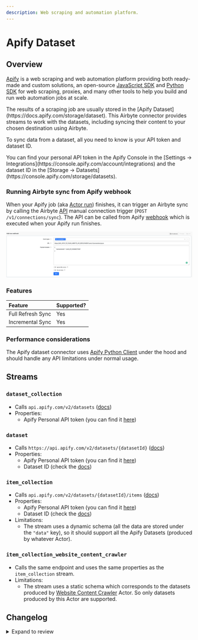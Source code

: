 ```yaml
---
description: Web scraping and automation platform.
---
```


# Apify Dataset

## Overview

[Apify](https://apify.com/) is a web scraping and web automation platform providing both ready-made and custom solutions, an open-source [JavaScript SDK](https://docs.apify.com/sdk/js/) and [Python SDK](https://docs.apify.com/sdk/python/) for web scraping, proxies, and many other tools to help you build and run web automation jobs at scale.

<FieldAnchor field="dataset_id">
The results of a scraping job are usually stored in the [Apify Dataset](https://docs.apify.com/storage/dataset). This Airbyte connector provides streams to work with the datasets, including syncing their content to your chosen destination using Airbyte.
</FieldAnchor>

To sync data from a dataset, all you need to know is your API token and dataset ID.

<FieldAnchor field="token">
You can find your personal API token in the Apify Console in the [Settings -> Integrations](https://console.apify.com/account/integrations) and the dataset ID in the [Storage -> Datasets](https://console.apify.com/storage/datasets).
</FieldAnchor>

### Running Airbyte sync from Apify webhook

When your Apify job (aka [Actor run](https://docs.apify.com/platform/actors/running)) finishes, it can trigger an Airbyte sync by calling the Airbyte [API](https://airbyte-public-api-docs.s3.us-east-2.amazonaws.com/rapidoc-api-docs.html#post-/v1/connections/sync) manual connection trigger (`POST /v1/connections/sync`). The API can be called from Apify [webhook](https://docs.apify.com/platform/integrations/webhooks) which is executed when your Apify run finishes.

![](../../.gitbook/assets/apify_trigger_airbyte_connection.png)

### Features

| Feature           | Supported? |
| :---------------- | :--------- |
| Full Refresh Sync | Yes        |
| Incremental Sync  | Yes        |

### Performance considerations

The Apify dataset connector uses [Apify Python Client](https://docs.apify.com/apify-client-python) under the hood and should handle any API limitations under normal usage.

## Streams

### `dataset_collection`

- Calls `api.apify.com/v2/datasets` ([docs](https://docs.apify.com/api/v2#/reference/datasets/dataset-collection/get-list-of-datasets))
- Properties:
  - Apify Personal API token (you can find it [here](https://console.apify.com/account/integrations))

### `dataset`

- Calls `https://api.apify.com/v2/datasets/{datasetId}` ([docs](https://docs.apify.com/api/v2#/reference/datasets/dataset/get-dataset))
- Properties:
  - Apify Personal API token (you can find it [here](https://console.apify.com/account/integrations))
  - Dataset ID (check the [docs](https://docs.apify.com/platform/storage/dataset))

### `item_collection`

- Calls `api.apify.com/v2/datasets/{datasetId}/items` ([docs](https://docs.apify.com/api/v2#/reference/datasets/item-collection/get-items))
- Properties:
  - Apify Personal API token (you can find it [here](https://console.apify.com/account/integrations))
  - Dataset ID (check the [docs](https://docs.apify.com/platform/storage/dataset))
- Limitations:
  - The stream uses a dynamic schema (all the data are stored under the `"data"` key), so it should support all the Apify Datasets (produced by whatever Actor).

### `item_collection_website_content_crawler`

- Calls the same endpoint and uses the same properties as the `item_collection` stream.
- Limitations:
  - The stream uses a static schema which corresponds to the datasets produced by [Website Content Crawler](https://apify.com/apify/website-content-crawler) Actor. So only datasets produced by this Actor are supported.

## Changelog

<details>
  <summary>Expand to review</summary>

| Version | Date       | Pull Request                                                 | Subject                                                                         |
| :------ | :--------- | :----------------------------------------------------------- | :------------------------------------------------------------------------------ |
| 2.1.23 | 2024-09-28 | [46146](https://github.com/airbytehq/airbyte/pull/46146) | Update dependencies |
| 2.1.22 | 2024-09-21 | [45820](https://github.com/airbytehq/airbyte/pull/45820) | Update dependencies |
| 2.1.21 | 2024-09-14 | [45479](https://github.com/airbytehq/airbyte/pull/45479) | Update dependencies |
| 2.1.20 | 2024-09-07 | [45252](https://github.com/airbytehq/airbyte/pull/45252) | Update dependencies |
| 2.1.19 | 2024-08-31 | [44962](https://github.com/airbytehq/airbyte/pull/44962) | Update dependencies |
| 2.1.18 | 2024-08-24 | [44734](https://github.com/airbytehq/airbyte/pull/44734) | Update dependencies |
| 2.1.17 | 2024-08-17 | [44204](https://github.com/airbytehq/airbyte/pull/44204) | Update dependencies |
| 2.1.16 | 2024-08-10 | [43607](https://github.com/airbytehq/airbyte/pull/43607) | Update dependencies |
| 2.1.15 | 2024-08-03 | [43071](https://github.com/airbytehq/airbyte/pull/43071) | Update dependencies |
| 2.1.14 | 2024-07-27 | [42627](https://github.com/airbytehq/airbyte/pull/42627) | Update dependencies |
| 2.1.13 | 2024-07-20 | [42364](https://github.com/airbytehq/airbyte/pull/42364) | Update dependencies |
| 2.1.12 | 2024-07-13 | [41893](https://github.com/airbytehq/airbyte/pull/41893) | Update dependencies |
| 2.1.11 | 2024-07-10 | [41344](https://github.com/airbytehq/airbyte/pull/41344) | Update dependencies |
| 2.1.10 | 2024-07-09 | [41189](https://github.com/airbytehq/airbyte/pull/41189) | Update dependencies |
| 2.1.9 | 2024-07-06 | [40813](https://github.com/airbytehq/airbyte/pull/40813) | Update dependencies |
| 2.1.8 | 2024-06-25 | [40411](https://github.com/airbytehq/airbyte/pull/40411) | Update dependencies |
| 2.1.7 | 2024-06-22 | [40187](https://github.com/airbytehq/airbyte/pull/40187) | Update dependencies |
| 2.1.6 | 2024-06-04 | [39010](https://github.com/airbytehq/airbyte/pull/39010) | [autopull] Upgrade base image to v1.2.1 |
| 2.1.5 | 2024-04-19 | [37115](https://github.com/airbytehq/airbyte/pull/37115) | Updating to 0.80.0 CDK |
| 2.1.4 | 2024-04-18 | [37115](https://github.com/airbytehq/airbyte/pull/37115) | Manage dependencies with Poetry. |
| 2.1.3 | 2024-04-15 | [37115](https://github.com/airbytehq/airbyte/pull/37115) | Base image migration: remove Dockerfile and use the python-connector-base image |
| 2.1.2 | 2024-04-12 | [37115](https://github.com/airbytehq/airbyte/pull/37115) | schema descriptions |
| 2.1.1 | 2023-12-14 | [33414](https://github.com/airbytehq/airbyte/pull/33414) | Prepare for airbyte-lib |
| 2.1.0 | 2023-10-13 | [31333](https://github.com/airbytehq/airbyte/pull/31333) | Add stream for arbitrary datasets |
| 2.0.0 | 2023-09-18 | [30428](https://github.com/airbytehq/airbyte/pull/30428) | Fix broken stream, manifest refactor |
| 1.0.0 | 2023-08-25 | [29859](https://github.com/airbytehq/airbyte/pull/29859) | Migrate to lowcode |
| 0.2.0 | 2022-06-20 | [28290](https://github.com/airbytehq/airbyte/pull/28290) | Make connector work with platform changes not syncing empty stream schemas. |
| 0.1.11 | 2022-04-27 | [12397](https://github.com/airbytehq/airbyte/pull/12397) | No changes. Used connector to test publish workflow changes. |
| 0.1.9   | 2022-04-05 | [PR\#11712](https://github.com/airbytehq/airbyte/pull/11712) | No changes from 0.1.4. Used connector to test publish workflow changes.         |
| 0.1.4   | 2021-12-23 | [PR\#8434](https://github.com/airbytehq/airbyte/pull/8434)   | Update fields in source-connectors specifications                               |
| 0.1.2   | 2021-11-08 | [PR\#7499](https://github.com/airbytehq/airbyte/pull/7499)   | Remove base-python dependencies                                                 |
| 0.1.0   | 2021-07-29 | [PR\#5069](https://github.com/airbytehq/airbyte/pull/5069)   | Initial version of the connector                                                |

</details>
